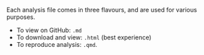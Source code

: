Each analysis file comes in three flavours, and are used for various purposes.

* To view on GitHub: `.md`
* To download and view: `.html` (best experience)
* To reproduce analysis: `.qmd`.
